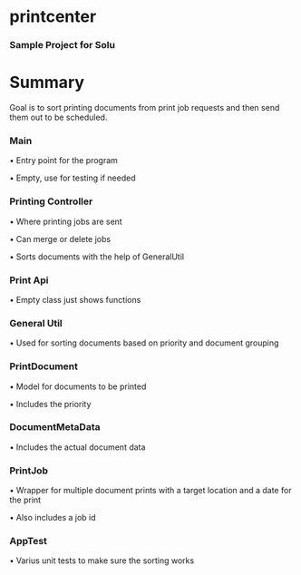 # printcenter

### Sample Project for Solu

# Summary

Goal is to sort printing documents from print job requests and then send them out to be scheduled. 

### Main 

•	Entry point for the program

• Empty, use for testing if needed

### Printing Controller

•	Where printing jobs are sent

•	Can merge or delete jobs

•	Sorts documents with the help of GeneralUtil

### Print Api

•	Empty class just shows functions 

### General Util

•	Used for sorting documents based on priority and document grouping

### PrintDocument

• Model for documents to be printed

• Includes the priority 

### DocumentMetaData

• Includes the actual document data

### PrintJob

• Wrapper for multiple document prints with a target location and a date for the print

• Also includes a job id

### AppTest

• Varius unit tests to make sure the sorting works
